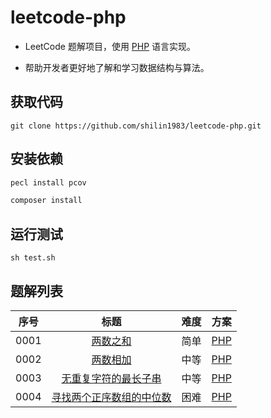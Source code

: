 # leetcode-php

- LeetCode 题解项目，使用 [PHP](https://www.php.net/) 语言实现。

- 帮助开发者更好地了解和学习数据结构与算法。

## 获取代码

```git
git clone https://github.com/shilin1983/leetcode-php.git
```

## 安装依赖

```bash
pecl install pcov
```

```bash
composer install
```

## 运行测试

```shell
sh test.sh
```

## 题解列表

| 序号  |                                                 标题                                                 | 难度  |                                      方案                                       |
| :---: | :--------------------------------------------------------------------------------------------------: | :---: | :-----------------------------------------------------------------------------: |
| 0001  |                          [两数之和](https://leetcode.cn/problems/two-sum/)                           | 简单  |                   [PHP](src/solutions/problem0001/twoSum.php)                   |
| 0002  |                      [两数相加](https://leetcode.cn/problems/add-two-numbers/)                       | 中等  |               [PHP](src/solutions/problem0002/addTwoNumbers.php)                |
| 0003  | [无重复字符的最长子串](https://leetcode.cn/problems/longest-substring-without-repeating-characters/) | 中等  | [PHP](src/solutions/problem0003/longestSubstringWithoutRepeatingCharacters.php) |
| 0004  |        [寻找两个正序数组的中位数](https://leetcode.cn/problems/median-of-two-sorted-arrays/)         | 困难  |          [PHP](src/solutions/problem0004/medianOfTwoSortedArrays.php)           |

